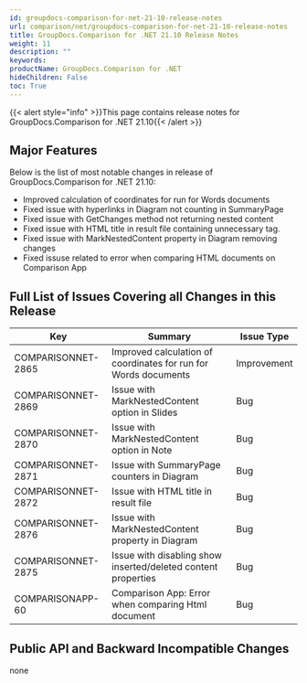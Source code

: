 ```yaml
---
id: groupdocs-comparison-for-net-21-10-release-notes
url: comparison/net/groupdocs-comparison-for-net-21-10-release-notes
title: GroupDocs.Comparison for .NET 21.10 Release Notes
weight: 11
description: ""
keywords:
productName: GroupDocs.Comparison for .NET
hideChildren: False
toc: True
---
```


{{< alert style="info" >}}This page contains release notes for GroupDocs.Comparison for .NET 21.10{{< /alert >}}

## Major Features

Below is the list of most notable changes in release of GroupDocs.Comparison for .NET 21.10:

- Improved calculation of coordinates for run for Words documents
- Fixed issue with hyperlinks in Diagram not counting in SummaryPage
- Fixed issue with GetChanges method not returning nested content
- Fixed issue with HTML title in result file containing unnecessary <span> tag.
- Fixed issue with MarkNestedContent property in Diagram removing changes
- Fixed issuse related to error when comparing HTML documents on Comparison App

## Full List of Issues Covering all Changes in this Release

| Key                | Summary                                                         | Issue Type  |
| ------------------ | --------------------------------------------------------------- | ----------- |
| COMPARISONNET-2865 | Improved calculation of coordinates for run for Words documents | Improvement |
| COMPARISONNET-2869 | Issue with MarkNestedContent option in Slides                   | Bug         |
| COMPARISONNET-2870 | Issue with MarkNestedContent option in Note                     | Bug         |
| COMPARISONNET-2871 | Issue with SummaryPage counters in Diagram                      | Bug         |
| COMPARISONNET-2872 | Issue with HTML title in result file                            | Bug         |
| COMPARISONNET-2876 | Issue with MarkNestedContent property in Diagram                | Bug         |
| COMPARISONNET-2875 | Issue with disabling show inserted/deleted content properties   | Bug         |
| COMPARISONAPP-60   | Comparison App: Error when comparing Html document              | Bug         |

## Public API and Backward Incompatible Changes

none
